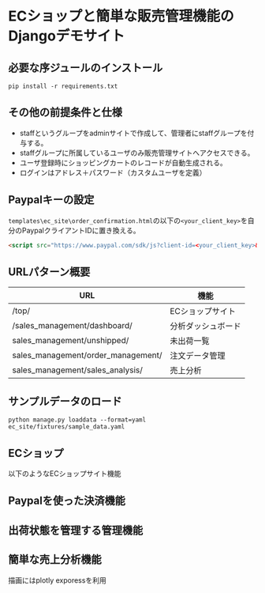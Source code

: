 # ECショップと簡単な販売管理機能のDjangoデモサイト

## 必要な序ジュールのインストール

```console
pip install -r requirements.txt
```

## その他の前提条件と仕様

- staffというグループをadminサイトで作成して、管理者にstaffグループを付与する。
- staffグループに所属しているユーザのみ販売管理サイトへアクセスできる。
- ユーザ登録時にショッピングカートのレコードが自動生成される。
- ログインはアドレス＋パスワード（カスタムユーザを定義）

## Paypalキーの設定

`templates\ec_site\order_confirmation.html`の以下の`<your_client_key>`を自分のPaypalクライアントIDに置き換える。

```html
<script src="https://www.paypal.com/sdk/js?client-id=<your_client_key>&currency=JPY"></script>
```


## URLパターン概要


| URL  | 機能  |
| ------------ | ------------ |
|/top/  | ECショップサイト |
|/sales_management/dashboard/ | 分析ダッシュボード  |
|sales_management/unshipped/ | 未出荷一覧  |
|sales_management/order_management/ | 注文データ管理  |
|sales_management/sales_analysis/ |売上分析  |

## サンプルデータのロード

```console
python manage.py loaddata --format=yaml ec_site/fixtures/sample_data.yaml
```


## ECショップ

以下のようなECショップサイト機能

## Paypalを使った決済機能


## 出荷状態を管理する管理機能



## 簡単な売上分析機能
描画にはplotly exporessを利用

